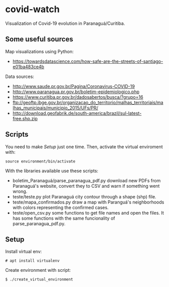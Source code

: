 # covid-watch
Visualization of Covid-19 evolution in Paranaguá/Curitiba.

## Some useful sources

Map visualizations using Python:

 * https://towardsdatascience.com/how-safe-are-the-streets-of-santiago-e01ba483ce4b

Data sources:

 * http://www.saude.pr.gov.br/Pagina/Coronavirus-COVID-19
 * http://www.paranagua.pr.gov.br/boletim-epidemiologico.php
 * https://www.curitiba.pr.gov.br/dadosabertos/busca/?grupo=16
 * ftp://geoftp.ibge.gov.br/organizacao_do_territorio/malhas_territoriais/malhas_municipais/municipio_2015/UFs/PR/
 * http://download.geofabrik.de/south-america/brazil/sul-latest-free.shp.zip

## Scripts
You need to make *Setup* just one time. Then, activate the virtual enviroment with:

    source environment/bin/activate

With the libraries available use these scripts:

 * boletim_Paranaguá/parse_paranagua_pdf.py download new PDFs from Paranaguá's website, convert they to CSV and warn if something went wrong.
 * teste/teste.py plot Paranaguá city contour through a shape (shp) file.
 * teste/mapa_confirmados.py draw a map with Paranguá's neighborhoods with colors representing the confirmed cases.
 * teste/open_csv.py some functions to get file names and open the files. It has some functions with the same funcionality of parse_paranagua_pdf.py.

## Setup
Install virtual env:

    # apt install virtualenv

Create environment with script:

    $ ./create_virtual_environment
